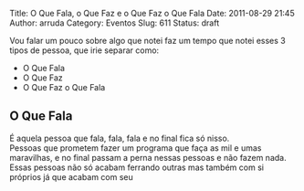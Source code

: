 Title: O Que Fala, o Que Faz e o Que Faz o Que Fala
Date: 2011-08-29 21:45
Author: arruda
Category: Eventos
Slug: 611
Status: draft

Vou falar um pouco sobre algo que notei faz um tempo que notei esses 3 tipos de pessoa, que irie separar como:

-   O Que Fala
-   O Que Faz
-   O Que Faz o Que Fala

O Que Fala
----------

É aquela pessoa que fala, fala, fala e no final fica só nisso.  
Pessoas que prometem fazer um programa que faça as mil e umas maravilhas, e no final passam a perna nessas pessoas e não fazem nada.  
Essas pessoas não só acabam ferrando outras mas também com si próprios já que acabam com seu
